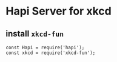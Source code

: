 # Hapi Server for xkcd
## install `xkcd-fun`

`const Hapi = require('hapi');`  
`const xkcd = require('xkcd-fun');`